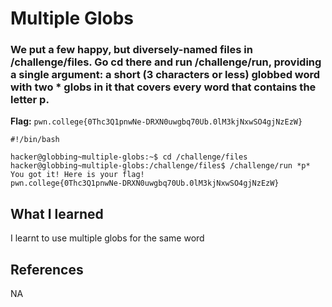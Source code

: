 # Multiple Globs

### We put a few happy, but diversely-named files in /challenge/files. Go cd there and run /challenge/run, providing a single argument: a short (3 characters or less) globbed word with two * globs in it that covers every word that contains the letter p.

**Flag:** `pwn.college{0Thc3Q1pnwNe-DRXN0uwgbq70Ub.0lM3kjNxwSO4gjNzEzW}`

```
#!/bin/bash

hacker@globbing~multiple-globs:~$ cd /challenge/files
hacker@globbing~multiple-globs:/challenge/files$ /challenge/run *p*
You got it! Here is your flag!
pwn.college{0Thc3Q1pnwNe-DRXN0uwgbq70Ub.0lM3kjNxwSO4gjNzEzW}
```

## What I learned

I learnt to use multiple globs for the same word

## References

NA
